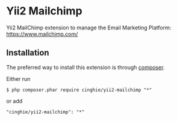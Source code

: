 Yii2 Mailchimp
================

Yii2 MailChimp extension to manage the Email Marketing Platform:
https://www.mailchimp.com/

Installation
----------------

The preferred way to install this extension is through [composer](http://getcomposer.org/download/).

Either run

```
$ php composer.phar require cinghie/yii2-mailchimp "*"
```

or add

```
"cinghie/yii2-mailchimp": "*"
```

